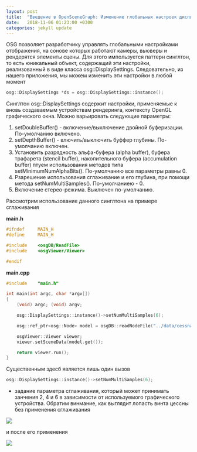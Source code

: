 ```yaml
---
layout: post
title:  "Введение в OpenSceneGraph: Изменение глобальных настроек дисплея. Сглаживание"
date:   2018-11-06 01:23:00 +0300
categories: jekyll update
---
```


OSG позволяет разработчику управлять глобальными настройками отображения, на сонове которых работают камеры, вьюверы и рендерятся элементы сцены. Для этого импользуется паттерн синглтон, то есть юникальный объект, содержащий эти настройки, реализованный в виде класса osg::DisplaySettings. Следовательно, из нашего приложения, мы можем изменить эти настройки в любой момент

```cpp
osg::DisplaySettings *ds = osg::DisplaySettings::instance();
```

Синглтон osg::DisplaySettings содержит настройки, применяемые к вновь создаваемым устройствам рендеринга, контексту OpenGL графического окна. Можно варьировать следующие параметры:

1. setDoubleBuffer() - включение/выключение двойной буферизации. По-умолчанию включено.
2. setDepthBuffer() - влючить/выключить буффер глубины. По-умолчанию включен.
3. Установить разрядность альфа-буфера (alpha buffer), буфера трафарета (stencil buffer), накопительного буфера (accumulation buffer) птуем использования методов типа setMinimumNumAlphaBits(). По-умолчанию все параметры равны 0.
4. Рзарешение использования сглаживание и его глубина, при помощи метода setNumMultiSamples(). По-умолчаниею - 0.
5. Включение стерео-режима. Выключен по-умолчанию.

Рассмотрим использование данного синглтона на примере сглаживания

**main.h**
```cpp
#ifndef		MAIN_H
#define		MAIN_H

#include    <osgDB/ReadFile>
#include    <osgViewer/Viewer>

#endif
```

**main.cpp**
```cpp
#include	"main.h"

int main(int argc, char *argv[])
{
    (void) argc; (void) argv;

    osg::DisplaySettings::instance()->setNumMultiSamples(6);

    osg::ref_ptr<osg::Node> model = osgDB::readNodeFile("../data/cessna.osg");

    osgViewer::Viewer viewer;
    viewer.setSceneData(model.get());

    return viewer.run();
}
```

Существенным здесб является лишь один вызов

```cpp
osg::DisplaySettings::instance()->setNumMultiSamples(6);
```

- задание параметра сглаживания, который может принимать занчения 2, 4 и 6 в зависимости от используемого графического устройства. Обратим винмание, как выглядит лопасть винта цессны без применения сглаживания 

![](https://habrastorage.org/webt/4y/nr/1p/4ynr1p8ia9knpagauohb6_fe2-g.png)

и после его применения

![](https://habrastorage.org/webt/yq/4b/og/yq4bog1qdmngwxpsij7ujponxzk.png)